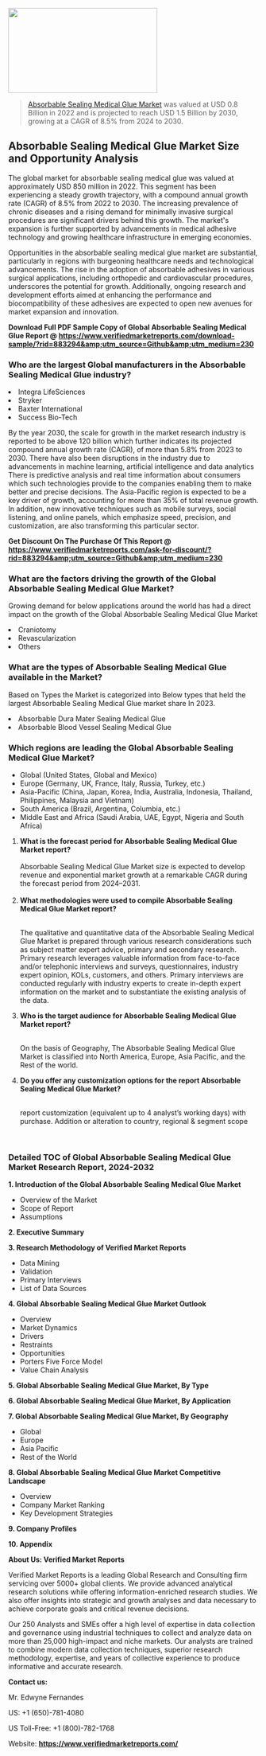 <img src="https://ffe5etoiles.com/wp-content/uploads/2024/12/MST1-300x171.png" alt="" width="300" height="171" class="alignnone size-medium wp-image-20088" /><blockquote><p><p><a href="https://www.verifiedmarketreports.com/download-sample/?rid=883294&utm_source=Github&utm_medium=230" target="_blank">Absorbable Sealing Medical Glue Market</a> was valued at USD 0.8 Billion in 2022 and is projected to reach USD 1.5 Billion by 2030, growing at a CAGR of 8.5% from 2024 to 2030.</p></blockquote><p><h2>Absorbable Sealing Medical Glue Market Size and Opportunity Analysis</h2><p>The global market for absorbable sealing medical glue was valued at approximately USD 850 million in 2022. This segment has been experiencing a steady growth trajectory, with a compound annual growth rate (CAGR) of 8.5% from 2022 to 2030. The increasing prevalence of chronic diseases and a rising demand for minimally invasive surgical procedures are significant drivers behind this growth. The market's expansion is further supported by advancements in medical adhesive technology and growing healthcare infrastructure in emerging economies.</p><p>Opportunities in the absorbable sealing medical glue market are substantial, particularly in regions with burgeoning healthcare needs and technological advancements. The rise in the adoption of absorbable adhesives in various surgical applications, including orthopedic and cardiovascular procedures, underscores the potential for growth. Additionally, ongoing research and development efforts aimed at enhancing the performance and biocompatibility of these adhesives are expected to open new avenues for market expansion and innovation.</p></p><p class=""><strong>Download Full PDF Sample Copy of Global Absorbable Sealing Medical Glue Report @ <a href="https://www.verifiedmarketreports.com/download-sample/?rid=883294&amp;utm_source=Github&amp;utm_medium=230" target="_blank">https://www.verifiedmarketreports.com/download-sample/?rid=883294&amp;utm_source=Github&amp;utm_medium=230</a></strong></p><h3 id="" class="">Who are the largest Global manufacturers in the Absorbable Sealing Medical Glue industry?</h3><p><li>Integra LifeSciences</li><li> Stryker</li><li> Baxter International</li><li> Success Bio-Tech</li></p><div class=""><div class="" dir="" data-message-author-role="" data-message-id="" data-message-model-slug=""><div class=""><div class=""><div class=""><div class="" dir="" data-message-author-role="" data-message-id="" data-message-model-slug=""><div class=""><div class=""><p>By the year 2030, the scale for growth in the market research industry is reported to be above 120 billion which further indicates its projected compound annual growth rate (CAGR), of more than 5.8% from 2023 to 2030. There have also been disruptions in the industry due to advancements in machine learning, artificial intelligence and data analytics There is predictive analysis and real time information about consumers which such technologies provide to the companies enabling them to make better and precise decisions. The Asia-Pacific region is expected to be a key driver of growth, accounting for more than 35% of total revenue growth. In addition, new innovative techniques such as mobile surveys, social listening, and online panels, which emphasize speed, precision, and customization, are also transforming this particular sector.</p><p><strong>Get Discount On The Purchase Of This Report @&nbsp; <a href="https://www.verifiedmarketreports.com/ask-for-discount/?rid=883294&amp;utm_source=Github&amp;utm_medium=230" target="_blank">https://www.verifiedmarketreports.com/ask-for-discount/?rid=883294&amp;utm_source=Github&amp;utm_medium=230</a></strong></p></div></div></div></div></div></div></div></div><h3 id="" class="">What are the factors driving the growth of the Global Absorbable Sealing Medical Glue Market?</h3><p id="" class="">Growing demand for below applications around the world has had a direct impact on the growth of the Global Absorbable Sealing Medical Glue Market</p><p id="" class=""><li>Craniotomy</li><li> Revascularization</li><li> Others</li></p><h3 id="" class="">What are the types of Absorbable Sealing Medical Glue available in the Market?</h3><p id="" class="">Based on Types the Market is categorized into Below types that held the largest Absorbable Sealing Medical Glue market share In 2023.</p><p id="" class=""><li>Absorbable Dura Mater Sealing Medical Glue</li><li> Absorbable Blood Vessel Sealing Medical Glue</li></p><h3 id="" class="">Which regions are leading the Global Absorbable Sealing Medical Glue Market?</h3><ul><li>Global (United States, Global and Mexico)</li><li>Europe (Germany, UK, France, Italy, Russia, Turkey, etc.)</li><li>Asia-Pacific (China, Japan, Korea, India, Australia, Indonesia, Thailand, Philippines, Malaysia and Vietnam)</li><li>South America (Brazil, Argentina, Columbia, etc.)</li><li>Middle East and Africa (Saudi Arabia, UAE, Egypt, Nigeria and South Africa)</li></ul><p><ol><li><strong>What is the forecast period for Absorbable Sealing Medical Glue Market report?<br /></strong><br /><span data-sheets-root="1" data-sheets-value="{&quot;1&quot;:2,&quot;2&quot;:&quot;XXXX size is expected to develop revenue and exponential market growth at a remarkable CAGR during the forecast period from 2024&ndash;2030.&quot;}" data-sheets-userformat="{&quot;2&quot;:12674,&quot;4&quot;:{&quot;1&quot;:2,&quot;2&quot;:16776960},&quot;10&quot;:2,&quot;11&quot;:0,&quot;15&quot;:&quot;Arial&quot;,&quot;16&quot;:12}">Absorbable Sealing Medical Glue Market size is expected to develop revenue and exponential market growth at a remarkable CAGR during the forecast period from 2024&ndash;2031.</span><br /><br /></li><li><strong>What methodologies were used to compile Absorbable Sealing Medical Glue Market report?<br /><br /></strong><p>The qualitative and quantitative data of the&nbsp;Absorbable Sealing Medical Glue Market is prepared through various research considerations such as subject matter expert advice, primary and secondary research. Primary research leverages valuable information from face-to-face and/or telephonic interviews and surveys, questionnaires, industry expert opinion, KOLs, customers, and others. Primary interviews are conducted regularly with industry experts to create in-depth expert information on the market and to substantiate the existing analysis of the data.&nbsp;</p></li><li><strong>Who is the target audience for Absorbable Sealing Medical Glue Market report?<br /><br /></strong><p>On the basis of Geography, The&nbsp;Absorbable Sealing Medical Glue Market is classified into North America, Europe, Asia Pacific, and the Rest of the world.</p></li><li><strong>Do you offer any customization options for the report Absorbable Sealing Medical Glue Market?<br /><br /></strong><p>report customization (equivalent up to 4 analyst&rsquo;s working days) with purchase. Addition or alteration to country, regional &amp; segment scope</p><p>&nbsp;</p></li></ol></p><h3 id="" class="">Detailed TOC of Global Absorbable Sealing Medical Glue Market Research Report, 2024-2032</h3><p id="" class=""><strong>1. Introduction of the Global Absorbable Sealing Medical Glue Market</strong></p><ul><li>Overview of the Market</li><li>Scope of Report</li><li>Assumptions</li></ul><p id="" class=""><strong>2. Executive Summary</strong></p><p id="" class=""><strong>3. Research Methodology of&nbsp;Verified Market Reports</strong></p><ul><li>Data Mining</li><li>Validation</li><li>Primary Interviews</li><li>List of Data Sources</li></ul><p id="" class=""><strong>4. Global Absorbable Sealing Medical Glue Market Outlook</strong></p><ul><li>Overview</li><li>Market Dynamics</li><li>Drivers</li><li>Restraints</li><li>Opportunities</li><li>Porters Five Force Model</li><li>Value Chain Analysis</li></ul><p id="" class=""><strong>5. Global Absorbable Sealing Medical Glue Market, By&nbsp;Type</strong></p><p id="" class=""><strong>6. Global Absorbable Sealing Medical Glue Market, By Application</strong></p><p id="" class=""><strong>7. Global Absorbable Sealing Medical Glue Market, By Geography</strong></p><ul><li>Global</li><li>Europe</li><li>Asia Pacific</li><li>Rest of the World</li></ul><p id="" class=""><strong>8. Global Absorbable Sealing Medical Glue Market Competitive Landscape</strong></p><ul><li>Overview</li><li>Company Market Ranking</li><li>Key Development Strategies</li></ul><p id="" class=""><strong>9. Company Profiles</strong></p><p id="" class=""><strong>10. Appendix</strong></p><p id="" class=""><strong>About Us: Verified Market Reports</strong></p><p id="" class="">Verified Market Reports is a leading Global Research and Consulting firm servicing over 5000+ global clients. We provide advanced analytical research solutions while offering information-enriched research studies. We also offer insights into strategic and growth analyses and data necessary to achieve corporate goals and critical revenue decisions.</p><p id="" class="">Our 250 Analysts and SMEs offer a high level of expertise in data collection and governance using industrial techniques to collect and analyze data on more than 25,000 high-impact and niche markets. Our analysts are trained to combine modern data collection techniques, superior research methodology, expertise, and years of collective experience to produce informative and accurate research.</p><p id="" class=""><strong>Contact us:</strong></p><p id="" class="">Mr. Edwyne Fernandes</p><p id="" class="">US: +1 (650)-781-4080</p><p id="" class="">US Toll-Free: +1 (800)-782-1768</p><p id="" class="">Website: <a target="" data-test-app-aware-link=""><strong>https://www.verifiedmarketreports.com/</strong></a></p>
